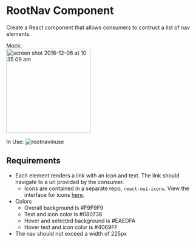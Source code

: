 # RootNav Component

Create a React component that allows consumers to contruct a list of nav elements. 

Mock:\
<img width="222" alt="screen shot 2018-12-06 at 10 35 09 am" src="https://user-images.githubusercontent.com/2287470/49595500-16c77f00-f946-11e8-9431-1bcd8a1d3be9.png">

In Use:
![rootnavinuse](https://user-images.githubusercontent.com/2287470/49595450-fc8da100-f945-11e8-9e4a-f430b9f9799a.gif)

## Requirements
* Each element renders a link with an icon and text. The link should navigate to a url provided by the consumer.
  * Icons are contained in a separate repo, `react-oui-icons`. View the interface for icons [here](https://github.com/optimizely/react-oui-icons/blob/master/README.md#using-the-icons).
* Colors
  * Overall background is #F9F9F9
  * Text and icon color is #080738
  * Hover and selected background is #EAEDFA
  * Hover text and icon color is #4069FF
* The nav should not exceed a width of 225px
